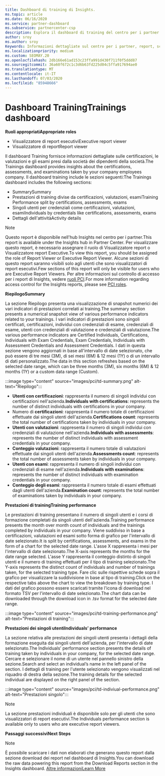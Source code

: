 ```yaml
---
title: Dashboard di training di Insights.
ms.topic: article
ms.date: 06/16/2020
ms.service: partner-dashboard
ms.subservice: partnercenter-csp
description: Esplora il dashboard di training del centro per i partner.
author: sroy
ms.author: sroy
Keywords: Informazioni dettagliate sul centro per i partner, report, scaricare report
ms.localizationpriority: medium
ms.custom: SEOMAY.20
ms.openlocfilehash: 2db166e61ad153c23ffa991d430f711f0f5ddd87
ms.sourcegitcommit: 36a60f672c1c3d6b63fd225d04c5ffa917694ae0
ms.translationtype: MT
ms.contentlocale: it-IT
ms.lasthandoff: 07/03/2020
ms.locfileid: "85948666"
---
```

# <a name="trainings-dashboard"></a><span data-ttu-id="f37df-104">Dashboard Training</span><span class="sxs-lookup"><span data-stu-id="f37df-104">Trainings dashboard</span></span>

<span data-ttu-id="f37df-105">**Ruoli appropriati**</span><span class="sxs-lookup"><span data-stu-id="f37df-105">**Appropriate roles**</span></span>
- <span data-ttu-id="f37df-106">Visualizzatore di report esecutivi</span><span class="sxs-lookup"><span data-stu-id="f37df-106">Executive report viewer</span></span>
- <span data-ttu-id="f37df-107">Visualizzatore di report</span><span class="sxs-lookup"><span data-stu-id="f37df-107">Report viewer</span></span>

<span data-ttu-id="f37df-108">Il dashboard Training fornisce informazioni dettagliate sulle certificazioni, le valutazioni e gli esami presi dalla società dei dipendenti della società.</span><span class="sxs-lookup"><span data-stu-id="f37df-108">The Trainings dashboard provides insights about the certifications, assessments, and examinations taken by your company employees company.</span></span> <span data-ttu-id="f37df-109">Il dashboard training include le sezioni seguenti:</span><span class="sxs-lookup"><span data-stu-id="f37df-109">The Trainings dashboard includes the following sections:</span></span>

- <span data-ttu-id="f37df-110">Summary</span><span class="sxs-lookup"><span data-stu-id="f37df-110">Summary</span></span>
- <span data-ttu-id="f37df-111">Prestazioni di training divise da certificazioni, valutazioni, esami</span><span class="sxs-lookup"><span data-stu-id="f37df-111">Training Performance split by certifications, assessments, exams</span></span>
- <span data-ttu-id="f37df-112">Singoli utenti per credenziali come certificazioni, valutazioni, esami</span><span class="sxs-lookup"><span data-stu-id="f37df-112">Individuals by credentials like certifications, assessments, exams</span></span>
- <span data-ttu-id="f37df-113">Dettagli dell'attività</span><span class="sxs-lookup"><span data-stu-id="f37df-113">Activity details</span></span>

>[!NOTE] 
><span data-ttu-id="f37df-114">Questo report è disponibile nell'hub Insights nel centro per i partner.</span><span class="sxs-lookup"><span data-stu-id="f37df-114">This report is available under the Insights hub in Partner Center.</span></span> <span data-ttu-id="f37df-115">Per visualizzare questo report, è necessario assegnare il ruolo di Visualizzatore report o Visualizzatore report Executive.</span><span class="sxs-lookup"><span data-stu-id="f37df-115">To view this report, you should be assigned the role of Report Viewer or Executive Report Viewer.</span></span> <span data-ttu-id="f37df-116">Alcune sezioni di questo report saranno visibili solo agli utenti che sono visualizzatori di report esecutivi.</span><span class="sxs-lookup"><span data-stu-id="f37df-116">Few sections of this report will only be visible for users who are Executive Report Viewers.</span></span> <span data-ttu-id="f37df-117">Per altre informazioni sul controllo di accesso per i report di Insights, vedere [ruoli PCI](pci-roles.md).</span><span class="sxs-lookup"><span data-stu-id="f37df-117">For more information regarding access control for the Insights reports, please see [PCI roles](pci-roles.md).</span></span>

<span data-ttu-id="f37df-118">**Riepilogo**</span><span class="sxs-lookup"><span data-stu-id="f37df-118">**Summary**</span></span>

<span data-ttu-id="f37df-119">La sezione Riepilogo presenta una visualizzazione di snapshot numerici dei vari indicatori di prestazioni correlati ai training.</span><span class="sxs-lookup"><span data-stu-id="f37df-119">The summary section presents a numerical snapshot view of various performance indicators related to your trainings.</span></span> <span data-ttu-id="f37df-120">I vari indicatori di prestazioni sono singoli certificati, certificazioni, individui con credenziali di esame, credenziali di esame, utenti con credenziali di valutazione e credenziali di valutazione.</span><span class="sxs-lookup"><span data-stu-id="f37df-120">The various performance indicators are Certified Individuals, Certifications, Individuals with Exam Credentials, Exam Credentials, Individuals with Assessment Credentials and Assessment Credentials.</span></span> <span data-ttu-id="f37df-121">I dati in questa sezione vengono aggiornati in base all'intervallo di date selezionato, che può essere di tre mesi (3M), di sei mesi (6M) & 12 mesi (1Y) o di un intervallo di dati personalizzato.</span><span class="sxs-lookup"><span data-stu-id="f37df-121">The data in this section refreshes based on the selected date range, which can be three months (3M), six months (6M) & 12 months (1Y) or a custom data range (Custom).</span></span> 

:::image type="content" source="images/pci/td-summary.png" alt-text="Riepilogo":::

- <span data-ttu-id="f37df-123">**Utenti con certificazioni**: rappresenta il numero di singoli individui con certificazioni nell'azienda.</span><span class="sxs-lookup"><span data-stu-id="f37df-123">**Individuals with certifications**: represents the number of distinct individuals with certifications in your company.</span></span>
- <span data-ttu-id="f37df-124">Numero di **certificazioni**: rappresenta il numero totale di certificazioni effettuate dai singoli utenti dell'azienda.</span><span class="sxs-lookup"><span data-stu-id="f37df-124">**Certifications count**: represents the total number of certifications taken by individuals in your company.</span></span>
- <span data-ttu-id="f37df-125">**Utenti con valutazioni**: rappresenta il numero di singoli individui con credenziali di valutazione nell'azienda.</span><span class="sxs-lookup"><span data-stu-id="f37df-125">**Individuals with assessments**: represents the number of distinct individuals with assessment credentials in your company.</span></span> 
- <span data-ttu-id="f37df-126">**Conteggio valutazioni**: rappresenta il numero totale di valutazioni effettuate dai singoli utenti dell'azienda.</span><span class="sxs-lookup"><span data-stu-id="f37df-126">**Assessments count**: represents the total number of assessments taken by individuals in your company.</span></span>
- <span data-ttu-id="f37df-127">**Utenti con esami**: rappresenta il numero di singoli individui con credenziali di esame nell'azienda.</span><span class="sxs-lookup"><span data-stu-id="f37df-127">**Individuals with examinations**: represents the number of distinct individuals with examination credentials in your company.</span></span> 
- <span data-ttu-id="f37df-128">**Conteggio degli esami**: rappresenta il numero totale di esami effettuati dagli utenti dell'azienda.</span><span class="sxs-lookup"><span data-stu-id="f37df-128">**Examination count**: represents the total number of examinations taken by individuals in your company.</span></span>

<span data-ttu-id="f37df-129">**Prestazioni di training**</span><span class="sxs-lookup"><span data-stu-id="f37df-129">**Training performance**</span></span>

<span data-ttu-id="f37df-130">Le prestazioni di training presentano il numero di singoli utenti e i corsi di formazione completati da singoli utenti dell'azienda.</span><span class="sxs-lookup"><span data-stu-id="f37df-130">Training performance presents the month over month count of individuals and the trainings completed by individuals in your company.</span></span> <span data-ttu-id="f37df-131">Viene suddiviso in base a certificazioni, valutazioni ed esami sotto forma di grafico per l'intervallo di date selezionato.</span><span class="sxs-lookup"><span data-stu-id="f37df-131">It is split by certifications, assessments, and exams in the form of a chart for the selected date range.</span></span> <span data-ttu-id="f37df-132">L'asse X rappresenta i mesi per l'intervallo di date selezionato.</span><span class="sxs-lookup"><span data-stu-id="f37df-132">The X-axis represents the months for the date range selected.</span></span> <span data-ttu-id="f37df-133">L'asse Y rappresenta il conteggio distinto di singoli utenti e il numero di training effettuati per il tipo di training selezionato.</span><span class="sxs-lookup"><span data-stu-id="f37df-133">The Y-axis represents the distinct count of individuals and number of trainings taken, for the selected training type.</span></span> <span data-ttu-id="f37df-134">Fare clic sulle rispettive schede sopra il grafico per visualizzare la suddivisione in base al tipo di training.</span><span class="sxs-lookup"><span data-stu-id="f37df-134">Click on the respective tabs above the chart to view the breakdown by training type.</span></span> <span data-ttu-id="f37df-135">I dati del grafico possono essere scaricati tramite l'icona di download nel formato TSV per l'intervallo di date selezionato.</span><span class="sxs-lookup"><span data-stu-id="f37df-135">The chart data can be downloaded through the download icon in .tsv format for the selected date range.</span></span>

:::image type="content" source="images/pci/td-training-performance.png" alt-text="Prestazioni di training":::

<span data-ttu-id="f37df-137">**Prestazioni dei singoli utenti**</span><span class="sxs-lookup"><span data-stu-id="f37df-137">**Individuals’ performance**</span></span>

<span data-ttu-id="f37df-138">La sezione relativa alle prestazioni dei singoli utenti presenta i dettagli della formazione eseguita dai singoli utenti dell'azienda, per l'intervallo di date selezionato.</span><span class="sxs-lookup"><span data-stu-id="f37df-138">The Individuals’ performance section presents the details of training taken by individuals in your company, for the selected date range.</span></span> <span data-ttu-id="f37df-139">Cercare e selezionare il nome di un utente nel pannello sinistro della sezione.</span><span class="sxs-lookup"><span data-stu-id="f37df-139">Search and select an individual’s name in the left panel of the section.</span></span> <span data-ttu-id="f37df-140">I dettagli di training per l'utente selezionato vengono visualizzati nel riquadro di destra della sezione.</span><span class="sxs-lookup"><span data-stu-id="f37df-140">The training details for the selected individual are displayed on the right panel of the section.</span></span>

:::image type="content" source="images/pci/td-indiviual-performance.png" alt-text="Prestazioni singolo":::

>[!NOTE] 
> <span data-ttu-id="f37df-142">La sezione prestazioni individuali è disponibile solo per gli utenti che sono visualizzatori di report esecutivi.</span><span class="sxs-lookup"><span data-stu-id="f37df-142">The Individuals performance section is available only to users who are executive report viewers.</span></span> 

<span data-ttu-id="f37df-143">**Passaggi successivi**</span><span class="sxs-lookup"><span data-stu-id="f37df-143">**Next Steps**</span></span>

>[!NOTE] 
> <span data-ttu-id="f37df-144">È possibile scaricare i dati non elaborati che generano questo report dalla sezione download dei report nel dashboard di Insights.</span><span class="sxs-lookup"><span data-stu-id="f37df-144">You can download the raw data powering this report from the Download Reports section in the Insights dashboard.</span></span> [<span data-ttu-id="f37df-145">Altre informazioni</span><span class="sxs-lookup"><span data-stu-id="f37df-145">Learn More</span></span>](pci-download-reports.md) 

